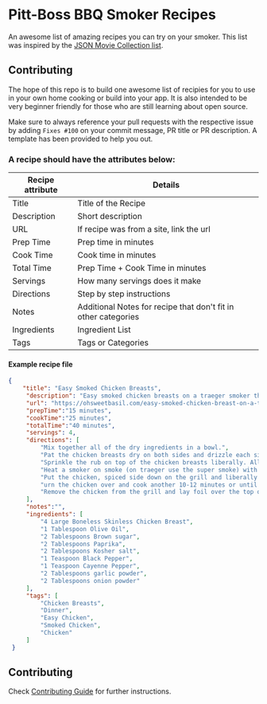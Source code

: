 # Pitt-Boss BBQ Smoker Recipes

An awesome list of amazing recipes you can try on your smoker. This list was inspired by the [JSON Movie Collection list](https://github.com/jsonmc/jsonmc). 

## Contributing

The hope of this repo is to build one awesome list of recipies for you to use in your own home cooking or build into your app. It is also intended to be very beginner friendly for those who are still learning about open source.

Make sure to always reference your pull requests with the respective issue by adding `Fixes #100` on your commit message, PR title or PR description. A template has been provided to help you out.

### A recipe should have the attributes below:


Recipe attribute | Details
-----------------|--------------
Title            | Title of the Recipe
Description      | Short description 
URL              | If recipe was from a site, link the url
Prep Time        | Prep time in minutes
Cook Time        | Cook time in minutes
Total Time       | Prep Time + Cook Time in minutes
Servings         | How many servings does it make
Directions       | Step by step instructions
Notes            | Additional Notes for recipe that don't fit in other categories
Ingredients      | Ingredient List
Tags             | Tags or Categories


#### Example recipe file

```json
{
    "title": "Easy Smoked Chicken Breasts",
     "description": "Easy smoked chicken breasts on a traeger smoker that with a few tricks turn out perfectly tender, moist and unlike other chicken breast recipes, totally flavorful chicken breasts!",
     "url": "https://ohsweetbasil.com/easy-smoked-chicken-breast-on-a-traeger-recipe/",
     "prepTime":"15 minutes",
     "cookTime":"25 minutes",
     "totalTime":"40 minutes",
     "servings": 4,
     "directions": [
         "Mix together all of the dry ingredients in a bowl.",
         "Pat the chicken breasts dry on both sides and drizzle each side with a little olive oil.",
         "Sprinkle the rub on top of the chicken breasts liberally. Allow to rest in the fridge for 15 minutes, or up to 30 minutes (place plastic wrap over the top if over 15 minutes of rest time.)",
         "Heat a smoker on smoke (on traeger use the super smoke) with the lid opened for 5 minutes. Turn the heat to 350 degrees and close the lid for 15 minutes while it warms up.",
         "Put the chicken, spiced side down on the grill and liberally season the underside of the chicken. Cook for 12-13 minutes with the lid closed.",
         "urn the chicken over and cook another 10-12 minutes or until cooked to 165-170 degrees.",
         "Remove the chicken from the grill and lay foil over the top on a cutting board. Let the chicken rest for 3-5 minutes before slicing."
     ],
     "notes":"",
     "ingredients": [
         "4 Large Boneless Skinless Chicken Breast",
         "1 Tablespoon Olive Oil",
         "2 Tablespoons Brown sugar",
         "2 Tablespoons Paprika",
         "2 Tablespoons Kosher salt",
         "1 Teaspoon Black Pepper",
         "1 Teaspoon Cayenne Pepper",
         "2 Tablespoons garlic powder",
         "2 Tablespoons onion powder"
     ],
     "tags": [
         "Chicken Breasts",
         "Dinner",
         "Easy Chicken",
         "Smoked Chicken",
         "Chicken"
     ]
 }
```
## Contributing

Check [Contributing Guide](contributing.markdown) for further instructions.
